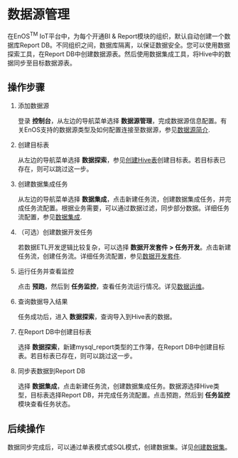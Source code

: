 # 数据源管理

在EnOS<sup>TM</sup> IoT平台中，为每个开通BI & Report模块的组织，默认自动创建一个数据库Report DB。不同组织之间，数据库隔离，以保证数据安全。您可以使用数据探索工具，在Report DB中创建数据源表。然后使用数据集成工具，将Hive中的数据同步至目标数据源表。

## 操作步骤

1. 添加数据源

   登录 **控制台**，从左边的导航菜单选择 **数据源管理**，完成数据源信息配置。有关EnOS支持的数据源类型及如何配置连接至数据源，参见[数据源简介](https://www.envisioniot.com/docs/offline-data/zh_CN/latest/data_source/datasource_overview.html).

2. 创建目标表

   从左边的导航菜单选择 **数据探索**，参见[创建Hive表](https://www.envisioniot.com/docs/data-explorer/zh_CN/latest/creating_hivetable.html)创建目标表。若目标表已存在，则可以跳过这一步。

3. 创建数据集成任务

   从左边的导航菜单选择 **数据集成**，点击新建任务流，创建数据集成任务，并完成任务流配置。根据业务需要，可以通过数据过滤，同步部分数据。详细任务流配置，参见[数据集成](https://www.envisioniot.com/docs/offline-data/zh_CN/latest/data_integration/index.html).

4. （可选）创建数据开发任务

   若数据ETL开发逻辑比较复杂，可以选择 **数据开发套件 > 任务开发**。点击新建任务流，创建任务流。详细任务流配置，参见[数据开发套件](https://www.envisioniot.com/docs/offline-data/zh_CN/latest/data_ide/dataide_overview.html).

5. 运行任务并查看监控

   点击 **预跑**，然后到 **任务监控**，查看任务流运行情况。详见[数据运维](https://www.envisioniot.com/docs/offline-data/zh_CN/latest/task_monitor/taskmonitor_overview.html)。

6. 查询数据导入结果

   任务成功后，进入 **数据探索**，查询导入到Hive表的数据。

7. 在Report DB中创建目标表

   选择 **数据探索**，新建mysql_report类型的工作簿，在Report DB中创建目标表。若目标表已存在，则可以跳过这一步。

8. 同步表数据到Report DB

   选择 **数据集成**，点击新建任务流，创建数据集成任务。数据源选择Hive类型，目标表选择Report DB，并完成任务流配置。点击预跑，然后到 **任务监控** 模块查看任务状态。

## 后续操作

数据同步完成后，可以通过单表模式或SQL模式，创建数据集。详见[创建数据集](creating_dataset)。
